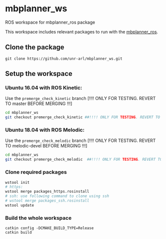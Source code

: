 # mbplanner_ws
ROS workspace for mbplanner_ros package  

This workspace includes relevant packages to run with the [mbplanner_ros](https://github.com/unr-arl/mbplanner_ros.git).  

## Clone the package
```
git clone https://github.com/unr-arl/mbplanner_ws.git
```  

## Setup the workspace
### Ubuntu 16.04 with ROS Kinetic:  
Use the ```premerge_check_kinetic``` branch [!!!! ONLY FOR TESTING. REVERT TO master BEFORE MERGING !!!]
```bash
cd mbplanner_ws
git checkout premerge_check_kinetic ##!!!! ONLY FOR TESTING. REVERT TO master BEFORE MERGING !!!
```
### Ubuntu 18.04 with ROS Melodic:  
Use the ```premerge_check_melodic``` branch  [!!!! ONLY FOR TESTING. REVERT TO melodic-devel BEFORE MERGING !!!]
```bash
cd mbplanner_ws
git checkout premerge_check_melodic  ##!!!! ONLY FOR TESTING. REVERT TO melodic-devel BEFORE MERGING !!!
```
### Clone required packages
```bash
wstool init
# https:
wstool merge packages_https.rosinstall
# ssh: use following command to clone using ssh
# wstool merge packages_ssh.rosinstall
wstool update
```

### Build the whole workspace
```
catkin config -DCMAKE_BUILD_TYPE=Release
catkin build
````
